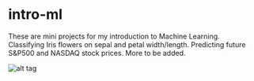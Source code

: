 # intro-ml

These are mini projects for my introduction to Machine Learning. Classifying Iris flowers on sepal and petal width/length. Predicting future S&P500 and NASDAQ stock prices. More to be added.

![alt tag](http://3qeqpr26caki16dnhd19sv6by6v.wpengine.netdna-cdn.com/wp-content/uploads/2016/06/Scattplot-Matrix.png)
